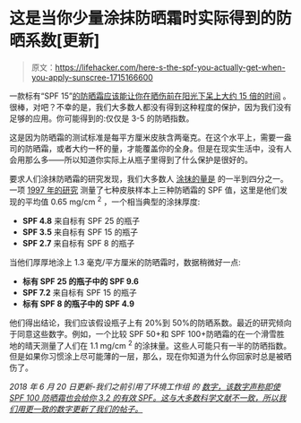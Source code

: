 # 这是当你少量涂抹防晒霜时实际得到的防晒系数[更新]

> 原文：<https://lifehacker.com/here-s-the-spf-you-actually-get-when-you-apply-sunscree-1715166600>

一款标有“SPF 15”[的防晒霜应该能让你在晒伤前在阳光下呆上大约 15 倍的时间](http://dermatology.about.com/od/glossarys/g/spf.htm) 。很棒，对吧？不幸的是，我们大多数人都没有得到这种程度的保护，因为我们没有足够的应用。你可能得到的:仅仅是 3-5 的防晒指数。



这是因为防晒霜的测试标准是每平方厘米皮肤含两毫克。在这个水平上，需要一盎司的防晒霜，或者大约一杯的量，才能覆盖你的全身。但是在现实生活中，没有人会用那么多——所以知道你实际上从瓶子里得到了什么保护是很好的。

要求人们涂抹防晒霜的研究发现，我们大多数人 [涂抹的量是](https://www.sciencedirect.com/science/article/pii/S1568461X01800624?via%3Dihub#bib13) 的一半到四分之一。一项 [1997 年的研究](https://onlinelibrary.wiley.com/doi/abs/10.1111/j.1600-0781.1997.tb00227.x) 测量了七种皮肤样本上三种防晒霜的 SPF 值，这里是他们发现的平均值 0.65 mg/cm <sup>2</sup> ，一个相当典型的涂抹厚度:

*   **SPF 4.8** 来自标有 SPF 25 的瓶子
*   **SPF 3.5** 来自标有 SPF 15 的瓶子
*   **SPF 2.7** 来自标有 SPF 8 的瓶子

当他们厚厚地涂上 1.3 毫克/平方厘米的防晒霜时，数据稍微好一点:

*   **标有 SPF 25 的瓶子中的 SPF 9.6**
*   **SPF 7.2** 来自标有 SPF 15 的瓶子
*   **标有 SPF 8 的瓶子中的 SPF 4.9**

他们得出结论，我们应该假设瓶子上有 20%到 50%的防晒系数。最近的研究倾向于同意这些数字。例如，一个比较 SPF 50+和 SPF 100+防晒霜的在一个滑雪胜地的晴天测量了人们在 1.1 mg/cm <sup>2</sup> 的涂抹量。这些人可能只有一半的防晒指数。但是如果你习惯涂上尽可能薄的一层，那么，现在你知道为什么你回家时总是被晒伤了。

*2018 年 6 月 20 日更新-我们之前引用了环境工作组* *的* [*数字，该数字声称即使 SPF 100 防晒霜也会给你 3.2 的有效 SPF。这与大多数科学文献不一致，所以我们用更一致的数字更新了我们的帖子。*](https://www.ewg.org/sunscreen/report/whats-wrong-with-high-spf/)